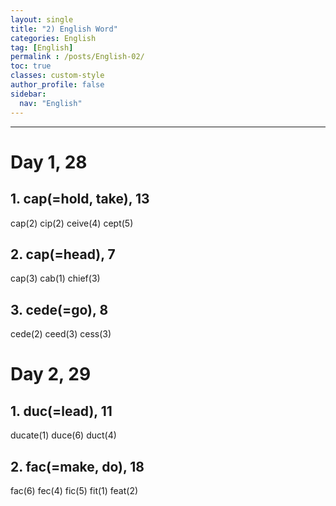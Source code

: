 ```yaml
---
layout: single
title: "2) English Word"
categories: English
tag: [English]
permalink : /posts/English-02/
toc: true
classes: custom-style
author_profile: false
sidebar:
  nav: "English"
---
```


<hr>

# Day 1, 28

## 1. cap(=hold, take), 13

cap(2) cip(2) ceive(4) cept(5)

## 2. cap(=head), 7

cap(3) cab(1) chief(3)

## 3. cede(=go), 8

cede(2) ceed(3) cess(3)

# Day 2, 29

## 1. duc(=lead), 11

ducate(1) duce(6) duct(4)

## 2. fac(=make, do), 18

fac(6) fec(4) fic(5) fit(1) feat(2)

